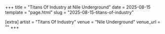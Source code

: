 +++
title = "Titans Of Industry at Nile Underground"
date = 2025-08-15
template = "page.html"
slug = "2025-08-15-titans-of-industry"

[extra]
artist = "Titans Of Industry"
venue = "Nile Underground"
venue_url = ""
+++
